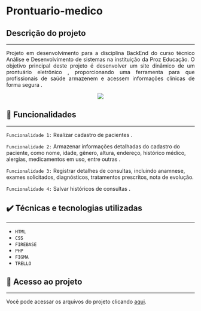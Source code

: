 # Prontuario-medico
 ## Descrição do projeto 
---
<p align="justify">
 Projeto em desenvolvimento para a disciplina BackEnd do curso técnico Análise e Desenvolvimento de sistemas na instituição da Proz Educação. O objetivo principal deste projeto é desenvolver um site dinâmico de um prontuário eletrônico , proporcionando uma ferramenta para que profissionais de saúde armazenem e acessem informações clínicas de forma segura .

</p> 
<p align="center">

 <img src="https://github.com/Thaina21/prontuario-medico/assets/127336697/9ca71e6e-290c-45bc-aab1-8344ac968c1f "/>
 </p>

 ## 🔨 Funcionalidades
 ---
  `Funcionalidade 1:` Realizar cadastro de pacientes .

  `Funcionalidade 2:` Armazenar informações detalhadas do cadastro do paciente, como nome, idade, gênero, altura, endereço, histórico médico, alergias, medicamentos em uso, entre outras .
 
  `Funcionalidade 3:` Registrar detalhes de consultas, incluindo anamnese, exames solicitados, diagnósticos, tratamentos prescritos, nota de  evolução.

  `Funcionalidade 4:` Salvar históricos de consultas .

 ## ✔️ Técnicas e tecnologias utilizadas
---
- ``HTML``
- ``CSS``
- ``FIREBASE``
- ``PHP``
- ``FIGMA``
- ``TRELLO``

## 📁 Acesso ao projeto
---
 Você pode acessar os arquivos do projeto clicando [aqui](https://github.com/mariadxavier/prontuario-medico).


